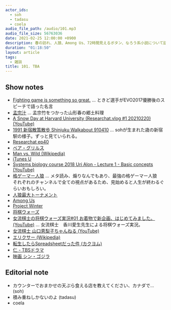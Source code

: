 ```yaml
---
actor_ids:
  - soh
  - tadasu
  - coela
audio_file_path: /audio/101.mp3
audio_file_size: 56763036
date: 2021-02-25 12:00:00 +0900
description: 春の訪れ、人狼、Among Us、72時間見えるボタン、なろう系小説について話しました。
duration: "01:18:50"
layout: article
tags:
  - 雑談
title: 101. TBA
---
```


## Show notes
- [Fighting game is something so great.](https://www.youtube.com/watch?v=3tN0zi8eino) ... ときど選手がEVO2017優勝後のスピーチで語った名言
- [孟宗汁](https://www.maff.go.jp/j/keikaku/syokubunka/k_ryouri/search_menu/menu/mosojiru_yamagata.html) ... 孟宗竹をつかった山形春の郷土料理
- [A Snow Day at Harvard University (Researchat.vlog #1 20210220) (YouTube)](https://www.youtube.com/watch?v=iEQpqv25QuI)
- [1991 新宿散策散歩 Shinjuku Walkabout 910410](https://www.youtube.com/watch?v=xDcyg9DIceQ) ... sohが生まれた歳の新宿駅の様子。ずっと見ていられる。
- [Researchat ep40](https://researchat.fm/episode/40)
- [ベア・グリルス](https://ja.wikipedia.org/wiki/%E3%83%99%E3%82%A2%E3%83%BB%E3%82%B0%E3%83%AA%E3%83%AB%E3%82%B9)
- [Man vs. Wild (Wikipedia)](https://en.wikipedia.org/wiki/Man_vs._Wild)
- [iTunes U](https://apps.apple.com/us/app/itunes-u/id490217893)
- [Systems biology course 2018 Uri Alon - Lecture 1 - Basic concepts (YouTube)](https://www.youtube.com/watch?v=N6VZeWuME_A)
- [格ゲーマー人狼](https://www.youtube.com/watch?v=Qc8uAoT65ic) ... メタ読み、煽りなんでもあり、最強の格ゲーマー人狼　それぞれのチャンネルで全ての視点があるため、見始めると人生が終わるぐらいおもしろい。
- [人狼最大トーナメント](https://www.youtube.com/channel/UCVd2ENbMlCNtXfWcIowlvBg)
- [Among Us](https://store.steampowered.com/app/945360/Among_Us/)
- [Project Winter](https://store.steampowered.com/app/774861/Project_Winter/)
- [将棋ウォーズ](https://shogiwars.heroz.jp/?locale=ja)
- [女流棋士の将棋ウォーズ実況#01 お着物で新企画、はじめてみました。 (YouTube)](https://www.youtube.com/watch?v=K1h1JiRYDKo&list=PL67oYoNNmr-s71zKB7kqxKGYccm4lHUTY) ... 女流棋士　香川愛生先生による将棋ウォーズ実況。
- [女流棋士 山口恵梨子ちゃんねる (YouTube)](https://www.youtube.com/channel/UCoGxk6_LJqsk9Bo5FeWNbMg)
- [エリクサー (Wikipedia)](https://ja.wikipedia.org/wiki/%E3%82%A8%E3%83%AA%E3%82%AF%E3%82%B5%E3%83%BC)
- [転生したらSpreadsheetだった件 (カクヨム)](https://kakuyomu.jp/works/1177354054887646455)
- [仁 - TBSドラマ](https://www.tbs.co.jp/tbs-ch/item/d1738/)
- [映画 シン・ゴジラ](http://shin-godzilla.jp/)

## Editorial note
- カウンターでおまかせの天ぷら食える店を教えてください、カナダで... (soh)
- 積み重ねしかないのよ (tadasu)
- coela
